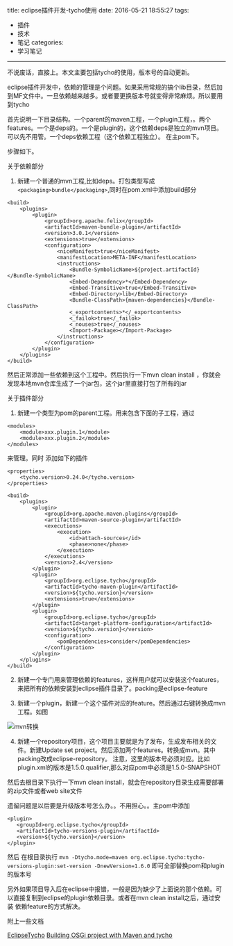title: eclipse插件开发-tycho使用
date: 2016-05-21 18:55:27
tags:
  - 插件
  - 技术
  - 笔记
categories:
  - 学习笔记
---

不说废话，直接上。本文主要包括tycho的使用，版本号的自动更新。

eclipse插件开发中，依赖的管理是个问题。如果采用常规的搞个lib目录，然后加到MF文件中。一旦依赖越来越多。或者要更换版本号就变得非常麻烦。所以要用到tycho

首先说明一下目录结构。一个parent的maven工程，一个plugin工程，。两个features。一个是deps的。一个是plugin的，这个依赖deps是独立的mvn项目。可以先不用管。一个deps依赖工程（这个依赖工程独立）。
在主pom下。

步骤如下。

关于依赖部分

1. 新建一个普通的mvn工程,比如deps。打包类型写成`<packaging>bundle</packaging>`,同时在pom.xml中添加build部分

````
<build>
	<plugins>
		<plugin>
			<groupId>org.apache.felix</groupId>
			<artifactId>maven-bundle-plugin</artifactId>
			<version>3.0.1</version>
			<extensions>true</extensions>
			<configuration>
				<niceManifest>true</niceManifest>
				<manifestLocation>META-INF</manifestLocation>
				<instructions>
					<Bundle-SymbolicName>${project.artifactId}</Bundle-SymbolicName>
					<Embed-Dependency>*</Embed-Dependency>
					<Embed-Transitive>true</Embed-Transitive>
					<Embed-Directory>lib</Embed-Directory>
					<Bundle-ClassPath>{maven-dependencies}</Bundle-ClassPath>
					<_exportcontents>*</_exportcontents>
					<_failok>true</_failok>
					<_nouses>true</_nouses>
					<Import-Package></Import-Package>
				</instructions>
			</configuration>
		</plugin>
	</plugins>
</build>

````
然后正常添加一些依赖到这个工程中。然后执行一下mvn clean install ，你就会发现本地mvn仓库生成了一个jar包，这个jar里直接打包了所有的jar


关于插件部分

1. 新建一个类型为pom的parent工程。用来包含下面的子工程，通过
````
<modules>
	<module>xxx.plugin.1</module>
	<module>xxx.plugin.2</module>
</modules>
````
来管理。同时 添加如下的插件

````
<properties>
	<tycho.version>0.24.0</tycho.version>
</properties>

<build>
	<plugins>
		<plugin>
			<groupId>org.apache.maven.plugins</groupId>
			<artifactId>maven-source-plugin</artifactId>
			<executions>
				<execution>
					<id>attach-sources</id>
					<phase>none</phase>
				</execution>
			</executions>
			<version>2.4</version>
		</plugin>
		<plugin>
			<groupId>org.eclipse.tycho</groupId>
			<artifactId>tycho-maven-plugin</artifactId>
			<version>${tycho.version}</version>
			<extensions>true</extensions>
		</plugin>
		<plugin>
			<groupId>org.eclipse.tycho</groupId>
			<artifactId>target-platform-configuration</artifactId>
			<version>${tycho.version}</version>
			<configuration>
				<pomDependencies>consider</pomDependencies>
			</configuration>
		</plugin>
	</plugins>
</build>
````

2. 新建一个专门用来管理依赖的features，这样用户就可以安装这个features，来把所有的依赖安装到eclipse插件目录了。packing是eclipse-feature

3. 新建一个plugin，新建一个这个插件对应的feature。然后通过右键转换成mvn工程。如图

![mvn转换](/images/convert2mvn.png)

4. 新建一个repository项目，这个项目主要就是为了发布，生成发布相关的文件。新建Update set project。然后添加两个features。转换成mvn。其中packing改成eclipse-repository。
注意，这里的版本号必须对应。比如plugin.xml的版本是1.5.0.qualifier,那么对应pom中必须是1.5.0-SNAPSHOT



然后去根目录下执行一下mvn clean install，就会在repository目录生成需要部署的zip文件或者web site文件

遗留问题是以后要是升级版本号怎么办。。不用担心。。主pom中添加
````
<plugin>
   <groupId>org.eclipse.tycho</groupId>
   <artifactId>tycho-versions-plugin</artifactId>
   <version>${tycho.version}</version>
</plugin>
````
然后 在根目录执行 `mvn -Dtycho.mode=maven org.eclipse.tycho:tycho-versions-plugin:set-version -DnewVersion=1.6.0` 即可全部替换pom和plugin的版本号


另外如果项目导入后在eclipse中报错，一般是因为缺少了上面说的那个依赖。可以直接复制到eclipse的plugin依赖目录。或者在mvn clean install之后，通过安装 依赖feature的方式解决。




附上一些文档

[EclipseTycho](http://www.vogella.com/tutorials/EclipseTycho/article.html)
[Building OSGi project with Maven and tycho](http://o7planning.org/web/fe/default/en/document/9117/building-osgi-project-with-maven-and-tycho)
